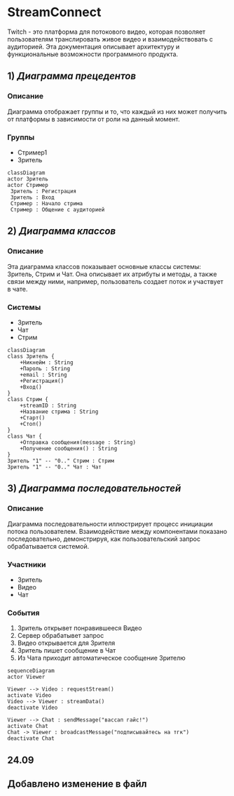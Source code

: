 # StreamConnect #
Twitch - это платформа для потокового видео, которая позволяет пользователям транслировать живое видео и взаимодействовать с аудиторией. Эта документация описывает архитектуру и функциональные возможности программного продукта.
## 1) *Диаграмма прецедентов* ##
### Описание ###
Диаграмма отображает группы и то, что каждый из них может получить от платформы в зависимости от роли на данный момент. 
### Группы ###
- Стример1
- Зритель
```mermaid
classDiagram
actor Зритель
actor Стример
 Зритель : Регистрация
 Зритель : Вход
 Стример : Начало стрима
 Стример : Общение с аудиторией
```

## 2) *Диаграмма классов* ##
### Описание ###
Эта диаграмма классов показывает основные классы системы: Зритель, Стрим и Чат. Она описывает их атрибуты и методы, а также связи между ними, например, пользователь создает поток и участвует в чате.
### Системы ###
- Зритель
- Чат
- Стрим
```mermaid
classDiagram
class Зритель {
    +Никнейм : String
    +Пароль : String
    +email : String
    +Регистрация()
    +Вход()
}
class Стрим {
    +streamID : String
    +Название стрима : String
    +Старт()
    +Стоп()
}
class Чат {
    +Отправка сообщения(message : String)
    +Получение сообщения() : String
}
Зритель "1" -- "0.." Стрим : Стрим
Зритель "1" -- "0.." Чат : Чат
```

## 3) *Диаграмма последовательностей* ##
### Описание ###
Диаграмма последовательности иллюстрирует процесс инициации потока пользователем. Взаимодействие между компонентами показано последовательно, демонстрируя, как пользовательский запрос обрабатывается системой.
### Участники ###
- Зритель
- Видео
- Чат
### События ###
1. Зритель открывет понравившееся Видео
2. Сервер обрабатывет запрос
3. Видео открывается для Зрителя
4. Зритель пишет сообщение в Чат
5. Из Чата приходит автоматическое сообщение Зрителю
```mermaid
sequenceDiagram
actor Viewer

Viewer --> Video : requestStream()
activate Video
Video --> Viewer : streamData()
deactivate Video

Viewer --> Chat : sendMessage("вассап гайс!")
activate Chat
Chat -> Viewer : broadcastMessage("подписывайтесь на тгк")
deactivate Chat
```

## 24.09
## Добавлено изменение в файл
